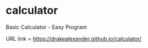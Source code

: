 # calculator
Basic Calculator - Easy Program

URL link = https://drakealexander.github.io/calculator/
